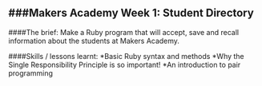 ###Makers Academy Week 1: Student Directory
-----------------------------------------

####The brief: Make a Ruby program that will accept, save and recall information about the students at Makers Academy.

####Skills / lessons learnt:
 *Basic Ruby syntax and methods
 *Why the Single Responsibility Principle is so important!
 *An introduction to pair programming
